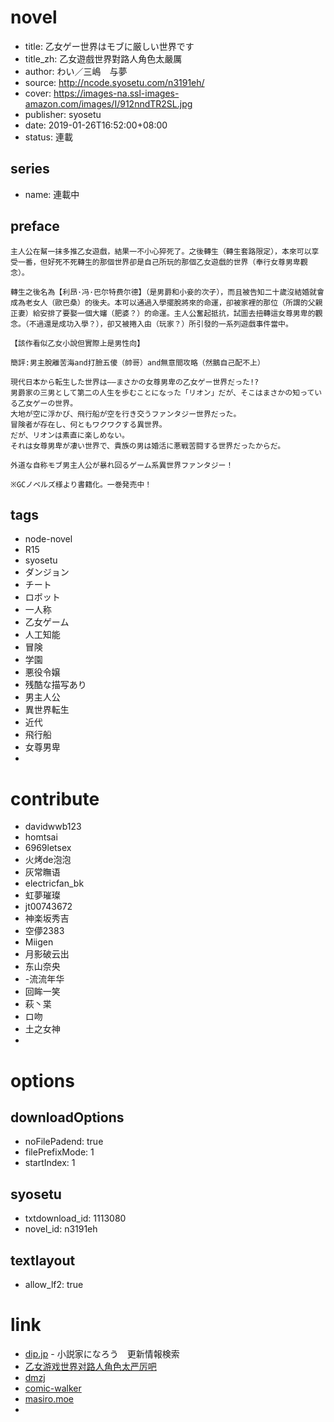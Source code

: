 # novel

- title: 乙女ゲー世界はモブに厳しい世界です
- title_zh: 乙女遊戲世界對路人角色太嚴厲
- author: わい／三嶋　与夢
- source: http://ncode.syosetu.com/n3191eh/
- cover: https://images-na.ssl-images-amazon.com/images/I/912nndTR2SL.jpg
- publisher: syosetu
- date: 2019-01-26T16:52:00+08:00
- status: 連載

## series

- name: 連載中

## preface


```
主人公在幫一抹多推乙女遊戲，結果一不小心猝死了。之後轉生（轉生套路限定），本來可以享受一番，但好死不死轉生的那個世界卻是自己所玩的那個乙女遊戲的世界（奉行女尊男卑觀念）。  

轉生之後名為【利昂·冯·巴尔特费尔德】（是男爵和小妾的次子），而且被告知二十歲沒結婚就會成為老女人（歐巴桑）的後夫。本可以通過入學擺脫將來的命運，卻被家裡的那位（所謂的父親正妻）給安排了要娶一個大嬸（肥婆？）的命運。主人公奮起抵抗，試圖去扭轉這女尊男卑的觀念。（不過還是成功入學？），卻又被捲入由（玩家？）所引發的一系列遊戲事件當中。  

【該作看似乙女小說但實際上是男性向】  

簡評:男主脫離苦海and打臉五傻（帥哥）and無意間攻略（然鵝自己配不上）

現代日本から転生した世界は――まさかの女尊男卑の乙女ゲー世界だった!?
男爵家の三男として第二の人生を歩むことになった「リオン」だが、そこはまさかの知っている乙女ゲーの世界。
大地が空に浮かび、飛行船が空を行き交うファンタジー世界だった。
冒険者が存在し、何ともワクワクする異世界。
だが、リオンは素直に楽しめない。
それは女尊男卑が凄い世界で、貴族の男は婚活に悪戦苦闘する世界だったからだ。

外道な自称モブ男主人公が暴れ回るゲーム系異世界ファンタジー！

※GCノベルズ様より書籍化。一巻発売中！
```

## tags

- node-novel
- R15
- syosetu
- ダンジョン
- チート
- ロボット
- 一人称
- 乙女ゲーム
- 人工知能
- 冒険
- 学園
- 悪役令嬢
- 残酷な描写あり
- 男主人公
- 異世界転生
- 近代
- 飛行船
- 女尊男卑
- 

# contribute

- davidwwb123
- homtsai
- 6969letsex
- 火烤de泡泡
- 灰常瞴语
- electricfan_bk
- 虹夢璀璨
- jt00743672
- 神楽坂秀吉
- 空儚2383
- Miigen
- 月影破云出
- 东山奈央
- -流流年华
- 回眸一笑
- 萩丶枼
- ロ吻
- 土之女神
- 

# options

## downloadOptions

- noFilePadend: true
- filePrefixMode: 1
- startIndex: 1

## syosetu

- txtdownload_id: 1113080
- novel_id: n3191eh

## textlayout

- allow_lf2: true

# link

- [dip.jp](https://narou.nar.jp/search.php?text=n3191eh&novel=all&genre=all&new_genre=all&length=0&down=0&up=100) - 小説家になろう　更新情報検索
- [乙女游戏世界对路人角色太严厉吧](https://tieba.baidu.com/f?kw=%E4%B9%99%E5%A5%B3%E6%B8%B8%E6%88%8F%E4%B8%96%E7%95%8C%E5%AF%B9%E8%B7%AF%E4%BA%BA%E8%A7%92%E8%89%B2%E5%A4%AA%E4%B8%A5%E5%8E%89&ie=utf-8&tp=0 "乙女游戏世界对路人角色太严厉")
- [dmzj](https://manhua.dmzj.com/yinvyouxishijieduilurenjuesehenbuyouhao/)
- [comic-walker](https://comic-walker.com/contents/detail/KDCW_FS01200541010000_68/)
- [masiro.moe](https://masiro.moe/forum.php?mod=forumdisplay&fid=60&page=1)
- 

